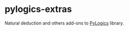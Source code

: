 # pylogics-extras
Natural deduction and others add-ons to [PyLogics](https://github.com/whitemech/pylogics) library.
